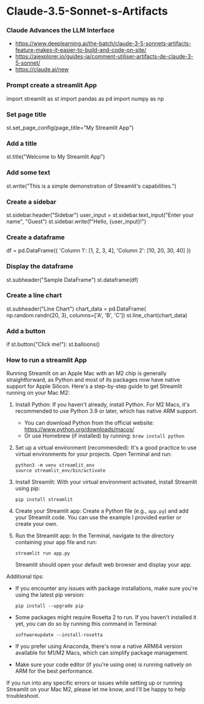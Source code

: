 # Claude-3.5-Sonnet-s-Artifacts

### Claude Advances the LLM Interface
- https://www.deeplearning.ai/the-batch/claude-3-5-sonnets-artifacts-feature-makes-it-easier-to-build-and-code-on-site/
- https://aiexplorer.io/guides-ia/comment-utiliser-artifacts-de-claude-3-5-sonnet/
- https://claude.ai/new

### Prompt create a streamlit App 

import streamlit as st
import pandas as pd
import numpy as np

### Set page title
st.set_page_config(page_title="My Streamlit App")

### Add a title
st.title("Welcome to My Streamlit App")

### Add some text
st.write("This is a simple demonstration of Streamlit's capabilities.")

### Create a sidebar
st.sidebar.header("Sidebar")
user_input = st.sidebar.text_input("Enter your name", "Guest")
st.sidebar.write(f"Hello, {user_input}!")

### Create a dataframe
df = pd.DataFrame({
    'Column 1': [1, 2, 3, 4],
    'Column 2': [10, 20, 30, 40]
})

### Display the dataframe
st.subheader("Sample DataFrame")
st.dataframe(df)

### Create a line chart
st.subheader("Line Chart")
chart_data = pd.DataFrame(
    np.random.randn(20, 3),
    columns=['A', 'B', 'C'])
st.line_chart(chart_data)

### Add a button
if st.button("Click me!"):
    st.balloons()

 ### How to run a streamlit App 
 Running Streamlit on an Apple Mac with an M2 chip is generally straightforward, as Python and most of its packages now have native support for Apple Silicon. Here's a step-by-step guide to get Streamlit running on your Mac M2:

1. Install Python:
   If you haven't already, install Python. For M2 Macs, it's recommended to use Python 3.9 or later, which has native ARM support.

   - You can download Python from the official website: https://www.python.org/downloads/macos/
   - Or use Homebrew (if installed) by running: `brew install python`

2. Set up a virtual environment (recommended):
   It's a good practice to use virtual environments for your projects. Open Terminal and run:

   ```
   python3 -m venv streamlit_env
   source streamlit_env/bin/activate
   ```

3. Install Streamlit:
   With your virtual environment activated, install Streamlit using pip:

   ```
   pip install streamlit
   ```

4. Create your Streamlit app:
   Create a Python file (e.g., `app.py`) and add your Streamlit code. You can use the example I provided earlier or create your own.

5. Run the Streamlit app:
   In the Terminal, navigate to the directory containing your app file and run:

   ```
   streamlit run app.py
   ```

   Streamlit should open your default web browser and display your app.

Additional tips:

- If you encounter any issues with package installations, make sure you're using the latest pip version:
  ```
  pip install --upgrade pip
  ```

- Some packages might require Rosetta 2 to run. If you haven't installed it yet, you can do so by running this command in Terminal:
  ```
  softwareupdate --install-rosetta
  ```

- If you prefer using Anaconda, there's now a native ARM64 version available for M1/M2 Macs, which can simplify package management.

- Make sure your code editor (if you're using one) is running natively on ARM for the best performance.

If you run into any specific errors or issues while setting up or running Streamlit on your Mac M2, please let me know, and I'll be happy to help troubleshoot.

